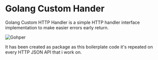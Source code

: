 # Golang Custom Hander 
Golang Custom HTTP Handler is a simple HTTP handler interface implementation to make easier errors early return.

![Gohper](http://i.imgur.com/o66a2DP.png)

It has been created as package as this boilerplate code it's repeated on every HTTP JSON API that i work on. 
